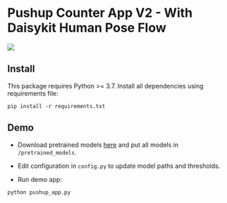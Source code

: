# Pushup Counter App V2 - With Daisykit Human Pose Flow

<a href="https://youtu.be/pm2mGmgwSZo"><img src="images/demo-video.png"></a>

## Install

This package requires Python >= 3.7. Install all dependencies using requirements file:

```
pip install -r requirements.txt
```

## Demo

- Download pretrained models [here](https://1drv.ms/u/s!Av71xxzl6mYZgdce9bZZRCr8dZpH_A?e=g3jsf7) and put all models in `/pretrained_models`.

- Edit configuration in `config.py` to update model paths and thresholds.

- Run demo app:

```
python pushup_app.py
```
